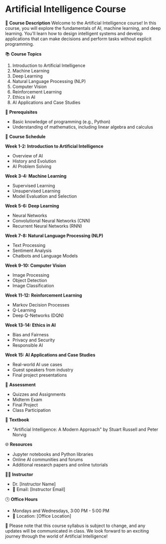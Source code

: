 # Artificial Intelligence Course

🤖 **Course Description**
Welcome to the Artificial Intelligence course! In this course, you will explore the fundamentals of AI, machine learning, and deep learning. You'll learn how to design intelligent systems and develop applications that can make decisions and perform tasks without explicit programming.

📚 **Course Topics**
1. Introduction to Artificial Intelligence
2. Machine Learning
3. Deep Learning
4. Natural Language Processing (NLP)
5. Computer Vision
6. Reinforcement Learning
7. Ethics in AI
8. AI Applications and Case Studies

🔗 **Prerequisites**
- Basic knowledge of programming (e.g., Python)
- Understanding of mathematics, including linear algebra and calculus

📅 **Course Schedule**

**Week 1-2: Introduction to Artificial Intelligence**
- Overview of AI
- History and Evolution
- AI Problem Solving

**Week 3-4: Machine Learning**
- Supervised Learning
- Unsupervised Learning
- Model Evaluation and Selection

**Week 5-6: Deep Learning**
- Neural Networks
- Convolutional Neural Networks (CNN)
- Recurrent Neural Networks (RNN)

**Week 7-8: Natural Language Processing (NLP)**
- Text Processing
- Sentiment Analysis
- Chatbots and Language Models

**Week 9-10: Computer Vision**
- Image Processing
- Object Detection
- Image Classification

**Week 11-12: Reinforcement Learning**
- Markov Decision Processes
- Q-Learning
- Deep Q-Networks (DQN)

**Week 13-14: Ethics in AI**
- Bias and Fairness
- Privacy and Security
- Responsible AI

**Week 15: AI Applications and Case Studies**
- Real-world AI use cases
- Guest speakers from industry
- Final project presentations

📝 **Assessment**
- Quizzes and Assignments
- Midterm Exam
- Final Project
- Class Participation

📖 **Textbook**
- "Artificial Intelligence: A Modern Approach" by Stuart Russell and Peter Norvig

🌐 **Resources**
- Jupyter notebooks and Python libraries
- Online AI communities and forums
- Additional research papers and online tutorials

👨‍🏫 **Instructor**
- Dr. [Instructor Name]
- 📧 Email: [Instructor Email]

🕒 **Office Hours**
- Mondays and Wednesdays, 3:00 PM - 5:00 PM
- 📍 Location: [Office Location]

📌 Please note that this course syllabus is subject to change, and any updates will be communicated in class. We look forward to an exciting journey through the world of Artificial Intelligence!
